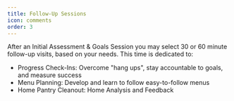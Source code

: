 ```yaml
---
title: Follow-Up Sessions
icon: comments
order: 3
---
```


After an Initial Assessment & Goals Session you may select 30 or 60 minute follow-up visits, based on your needs. This time is dedicated to:

* Progress Check-Ins: Overcome "hang ups", stay accountable to goals, and measure success
* Menu Planning: Develop and learn to follow easy-to-follow menus
* Home Pantry Cleanout: Home Analysis and Feedback 
